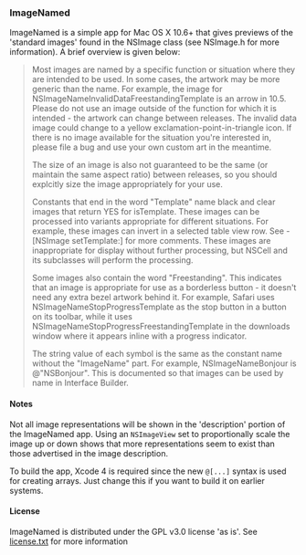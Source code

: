 ### ImageNamed

ImageNamed is a simple app for Mac OS X 10.6+ that gives previews of the 'standard images' found in the NSImage class (see NSImage.h for more information). A brief overview is given below:

> Most images are named by a specific function or situation where they are intended to be used.  In some cases, the artwork may be more generic than the name.  For example, the image for NSImageNameInvalidDataFreestandingTemplate is an arrow in 10.5.  Please do not use an image outside of the function for which it is intended - the artwork can change between releases.  The invalid data image could change to a yellow exclamation-point-in-triangle  icon.  If there is no image available for the situation you're interested in, please file a bug and use your own custom art in the meantime.
>
> The size of an image is also not guaranteed to be the same (or maintain the same aspect ratio) between releases, so you should explcitly size the image appropriately for your use.
>
> Constants that end in the word "Template" name black and clear images that return YES for isTemplate.  These images can be processed into variants appropriate for different situations.  For example, these images can invert in a selected table view row.  See -[NSImage setTemplate:] for more comments.  These images are inappropriate for display without further processing, but NSCell and its subclasses will perform the processing.
>
> Some images also contain the word "Freestanding".  This indicates that an image is appropriate for use as a borderless button - it doesn't need any extra bezel artwork behind it.  For example, Safari uses NSImageNameStopProgressTemplate as the stop button in a button on its toolbar, while it uses NSImageNameStopProgressFreestandingTemplate in the downloads window where it appears inline with a progress indicator.
>
> The string value of each symbol is the same as the constant name without the "ImageName" part.  For example, NSImageNameBonjour is @"NSBonjour".  This is documented so that images can be used by name in Interface Builder. 

#### Notes

Not all image representations will be shown in the 'description' portion of the ImageNamed app. Using an `NSImageView` set to proportionally scale the image up or down shows that more representations seem to exist than those advertised in the image description.

To build the app, Xcode 4 is required since the new `@[...]` syntax is used for creating arrays. Just change this if you want to build it on earlier systems.

#### License

ImageNamed is distributed under the GPL v3.0 license 'as is'. See [license.txt](license.txt) for more information